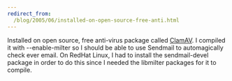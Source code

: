 ```yaml
---
redirect_from:
  /blog/2005/06/installed-on-open-source-free-anti.html
---
```

Installed on open source, free anti-virus package called [ClamAV](http://www.clamav.net/). I compiled it with --enable-milter so I should be able to use Sendmail to automagically check ever email. On RedHat Linux, I had to install the sendmail-devel package in order to do this since I needed the libmilter packages for it to compile.
